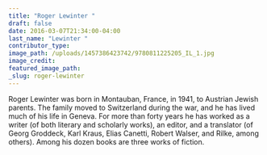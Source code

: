 ```yaml
---
title: "Roger Lewinter "
draft: false
date: 2016-03-07T21:34:00-04:00
last_name: "Lewinter "
contributor_type:
image_path: /uploads/1457386423742/9780811225205_IL_1.jpg
image_credit:
featured_image_path:
_slug: roger-lewinter
---
```


Roger Lewinter was born in Montauban, France, in 1941, to Austrian Jewish parents. The family moved to Switzerland during the war, and he has lived much of his life in Geneva. For more than forty years he has worked as a writer (of both literary and scholarly works), an editor, and a translator (of Georg Groddeck, Karl Kraus, Elias Canetti, Robert Walser, and Rilke, among others). Among his dozen books are three works of fiction.

